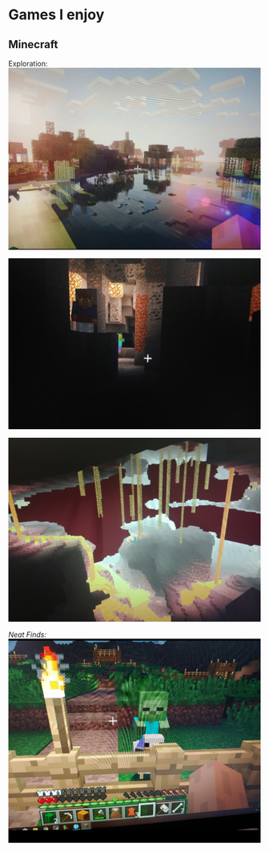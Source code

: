# Games I enjoy
## Minecraft
Exploration:
![biome1](/site_images/VG1.png)

![biome2](/site_images/VG2.png)

![biome3](/site_images/VG3.png)

*Neat Finds:*
![chance encounter](/site_images/VG4.png)